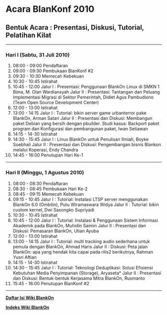 # Acara BlanKonf 2010

## Bentuk Acara : Presentasi, Diskusi, Tutorial, Pelatihan Kilat

--------------------------------------------------------------------------------------------------------------------------
### Hari I (Sabtu, 31 Juli 2010)

1. 08:00 - 09:00 Pendaftaran
2. 09:00 - 09:30 Pembukaan BlanKonf #2
3. 09:30 - 10:30 Memecah Kebekuan
4. 10:30 - 10:45 Istirahat
5. 10:45 - 12:00
   Jalur I : Presentasi: Penggunaan BlankOn Linux di SMKN 1 Bima, M. Olan Wardiansyah
   Jalur II : Presentasi: Tantangan dan Peluang Implementasi Migrasi di Sektor Pemerintah, Didiet Agus Pambudiono (Team Open Source Development Center)
6. 12:00 - 13:00 Istirahat
7. 13:00 - 14:15
   Jalur I : Tutorial: bikin server game urbanterror pake BlankOn, Arman Satari
   Jalur II : Presentasi dan Diskusi: Membangun paket Debian yang bersih dengan pbuilder. Studi kasus: Backport paket program dan Konfigurasi dan pembangunan paket, Iwan Setiawan
8. 14:15 - 14-30 Istirahat
9. 14:30 - 15:45
   Jalur I : Linux BlankOn untuk Penulisan Ilmiah, Boyke Soebhali
   Jalur II : Presentasi dan Diskusi: Pengembangan bisnis Blankon melalui Koperasi, Endy Chandra
10. 14:45 - 16:00 Penutupan Hari Ke-1

--------------------------------------------------------------------------------------------------------------------------

### Hari II (Minggu, 1 Agustus 2010)

1. 08:00 - 08:30 Pendaftaran
2. 08:30 - 08:45 Pembukaan Hari Ke-2
3. 08:45 - 09:15 Memecah Kebekuan
4. 09:15 - 10:45
   Jalur I : Tutorial: Instalasi LTSP server menggunakan BlankOn 6.0 (Ombilin), Putu Wiramaswara Widya
   Jalur II : Tutorial: bikin custom kernel, Dwi Sasongko Supriyadi
5. 10:30 - 10:45 Istirahat
6. 10:45 - 12:00
   Jalur I : Tutorial: Instalasi & Penggunaan Sistem Informasi Akademik pada BlankOn, Muhidin Saimin
   Jalur II : Presentasi dan Diskusi: Pemasaran BlankOn, Utian Ayuba
7. 12:00 - 13:00 Istirahat
8. 13:00 - 14:15
   Jalur I : Tutorial: multi tracking audio sederhana untuk pemula dengan BlankOn, Ahmad Haris
   Jalur II :  Diskusi: Peta jalan BlankOn: apa yang hendak kita capai pada rilis2 berikutnya, Rahman Yusri Aftian
9. 14:15 - 14-30 Istirahat
10. 14:30 - 15:45
    Jalur I : Tutorial: Teknologi Deduplikasi: Solusi Efisiensi Kebutuhan Media Penyimpanan (Storage), Aryaseta*
    Jalur II : Presentasi dan Diskusi: Bentuk-bentuk Kerjasama Mitra BlankOn, Rusmanto
11. 15:45 - 16:00 Penutupan BlanKonf #2





---
[**Daftar Isi Wiki BlankOn**](/DaftarIsi/README.md)
 
[**Indeks Wiki BlankOn**](/Indeks.md)



